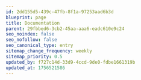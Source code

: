 ```yaml
---
id: 2dd155d5-439c-47fb-8f1a-97253aad6b3d
blueprint: page
title: Documentation
parent: 29fbbed6-3cb2-45aa-aaa6-eadc610e9c24
seo_noindex: false
seo_nofollow: false
seo_canonical_type: entry
sitemap_change_frequency: weekly
sitemap_priority: 0.5
updated_by: f727c14d-33d9-4ccd-9de0-fdbe1661319b
updated_at: 1756521586
---
```

